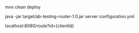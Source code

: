 mvn clean deploy

java -jar target/ab-testing-router-1.0.jar server configuration.yml
 
localhost:8080/route?id={clientId}

